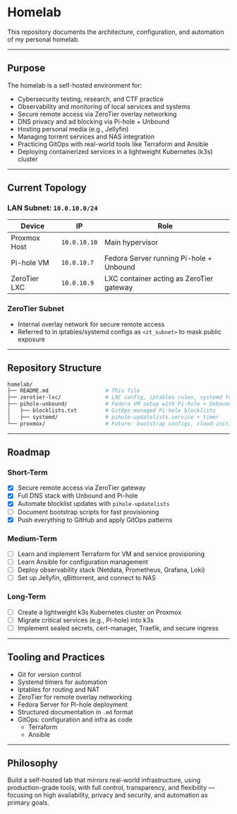 # Homelab

This repository documents the architecture, configuration, and automation of my personal homelab.

---

## Purpose

The homelab is a self-hosted environment for:

- Cybersecurity testing, research, and CTF practice
- Observability and monitoring of local services and systems
- Secure remote access via ZeroTier overlay networking
- DNS privacy and ad blocking via Pi-hole + Unbound
- Hosting personal media (e.g., Jellyfin)
- Managing torrent services and NAS integration
- Practicing GitOps with real-world tools like Terraform and Ansible
- Deploying containerized services in a lightweight Kubernetes (k3s) cluster

---

## Current Topology

### LAN Subnet: `10.0.10.0/24`

| Device          | IP            | Role                                |
|------------------|---------------|--------------------------------------|
| Proxmox Host     | `10.0.10.10`  | Main hypervisor                      |
| Pi-hole VM       | `10.0.10.7`   | Fedora Server running Pi-hole + Unbound |
| ZeroTier LXC     | `10.0.10.9`   | LXC container acting as ZeroTier gateway |

### ZeroTier Subnet

- Internal overlay network for secure remote access
- Referred to in iptables/systemd configs as `<zt_subnet>` to mask public exposure

---

## Repository Structure

```bash
homelab/
├── README.md                  # This file
├── zerotier-lxc/              # LXC config, iptables rules, systemd for ZeroTier gateway
├── pihole-unbound/            # Fedora VM setup with Pi-hole + Unbound + automation
│   ├── blocklists.txt         # GitOps-managed Pi-hole blocklists
│   ├── systemd/               # pihole-updatelists.service + timer
└── proxmox/                   # Future: bootstrap configs, cloud-init, cluster setup
```

---

## Roadmap

### Short-Term

- [x] Secure remote access via ZeroTier gateway
- [x] Full DNS stack with Unbound and Pi-hole
- [x] Automate blocklist updates with `pihole-updatelists`
- [ ] Document bootstrap scripts for fast provisioning
- [x] Push everything to GitHub and apply GitOps patterns

### Medium-Term

- [ ] Learn and implement Terraform for VM and service provisioning
- [ ] Learn Ansible for configuration management
- [ ] Deploy observability stack (Netdata, Prometheus, Grafana, Loki)
- [ ] Set up Jellyfin, qBittorrent, and connect to NAS

### Long-Term

- [ ] Create a lightweight k3s Kubernetes cluster on Proxmox
- [ ] Migrate critical services (e.g., Pi-hole) into k3s
- [ ] Implement sealed secrets, cert-manager, Traefik, and secure ingress

---

## Tooling and Practices

- Git for version control
- Systemd timers for automation
- iptables for routing and NAT
- ZeroTier for remote overlay networking
- Fedora Server for Pi-hole deployment
- Structured documentation in `.md` format
- GitOps: configuration and infra as code
  - Terraform
  - Ansible


---

## Philosophy

Build a self-hosted lab that mirrors real-world infrastructure, using production-grade tools, with full control, transparency, and flexibility — focusing on high availability, privacy and security, and automation as primary goals.

